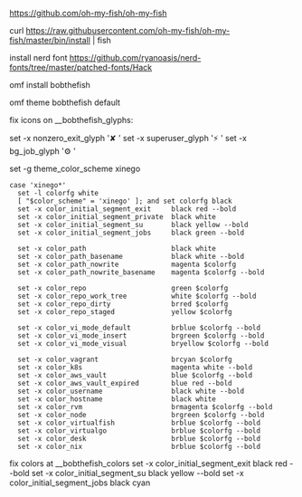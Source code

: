 https://github.com/oh-my-fish/oh-my-fish

curl https://raw.githubusercontent.com/oh-my-fish/oh-my-fish/master/bin/install | fish

install nerd font
https://github.com/ryanoasis/nerd-fonts/tree/master/patched-fonts/Hack

omf install bobthefish

omf theme bobthefish	default

fix icons on __bobthefish_glyphs:

  set -x nonzero_exit_glyph      '✘ '
  set -x superuser_glyph         '⚡ '
  set -x bg_job_glyph            '⚙ '

set -g theme_color_scheme xinego

    case 'xinego*'
      set -l colorfg white
      [ "$color_scheme" = 'xinego' ]; and set colorfg black
      set -x color_initial_segment_exit     black red --bold
      set -x color_initial_segment_private  black white
      set -x color_initial_segment_su       black yellow --bold
      set -x color_initial_segment_jobs     black green --bold     

      set -x color_path                     black white
      set -x color_path_basename            black white --bold
      set -x color_path_nowrite             magenta $colorfg
      set -x color_path_nowrite_basename    magenta $colorfg --bold

      set -x color_repo                     green $colorfg
      set -x color_repo_work_tree           white $colorfg --bold
      set -x color_repo_dirty               brred $colorfg
      set -x color_repo_staged              yellow $colorfg

      set -x color_vi_mode_default          brblue $colorfg --bold
      set -x color_vi_mode_insert           brgreen $colorfg --bold
      set -x color_vi_mode_visual           bryellow $colorfg --bold

      set -x color_vagrant                  brcyan $colorfg
      set -x color_k8s                      magenta white --bold
      set -x color_aws_vault                blue $colorfg --bold
      set -x color_aws_vault_expired        blue red --bold
      set -x color_username                 black white --bold
      set -x color_hostname                 black white
      set -x color_rvm                      brmagenta $colorfg --bold
      set -x color_node                     brgreen $colorfg --bold
      set -x color_virtualfish              brblue $colorfg --bold
      set -x color_virtualgo                brblue $colorfg --bold
      set -x color_desk                     brblue $colorfg --bold
      set -x color_nix                      brblue $colorfg --bold   

fix colors at __bobthefish_colors 
  set -x color_initial_segment_exit     black red --bold
  set -x color_initial_segment_su       black yellow --bold
  set -x color_initial_segment_jobs     black cyan 

